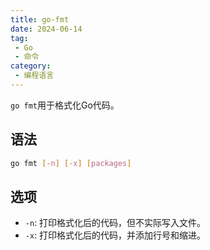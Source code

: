 ```yaml
---
title: go-fmt
date: 2024-06-14
tag:
 - Go
 - 命令
category:
 - 编程语言
---
```


<!-- more -->

`go fmt`用于格式化Go代码。

## 语法

```bash
go fmt [-n] [-x] [packages]
```

## 选项

- `-n`: 打印格式化后的代码，但不实际写入文件。
- `-x`: 打印格式化后的代码，并添加行号和缩进。

